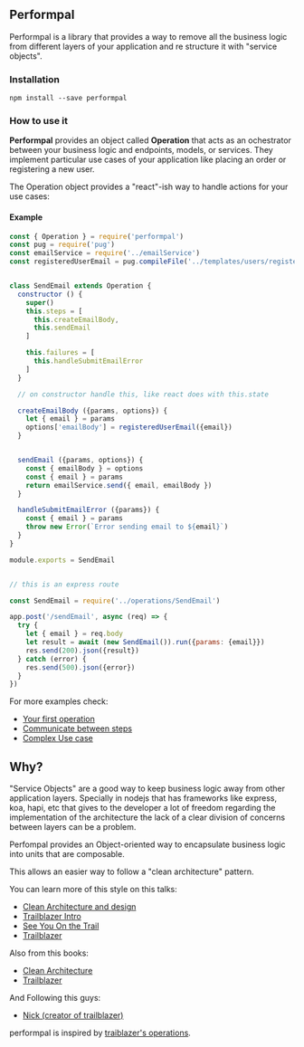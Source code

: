 ## Performpal

Performpal is a library that provides a way to remove all the business logic from different layers of your application and re structure it with "service objects".

### Installation

```
npm install --save performpal
```

### How to use it

**Performpal** provides an object called **Operation** that acts as an ochestrator between your business logic and endpoints, models, or services. They implement particular use cases of your application like placing an order or registering a new user.

The Operation object provides a "react"-ish way to handle actions for your use cases:


#### Example

```javascript
const { Operation } = require('performpal')
const pug = require('pug')
const emailService = require('../emailService')
const registeredUserEmail = pug.compileFile('../templates/users/register')


class SendEmail extends Operation {
  constructor () {
    super()
    this.steps = [
      this.createEmailBody,
      this.sendEmail
    ]

    this.failures = [
      this.handleSubmitEmailError
    ]
  }

  // on constructor handle this, like react does with this.state

  createEmailBody ({params, options}) {
    let { email } = params
    options['emailBody'] = registeredUserEmail({email})
  }


  sendEmail ({params, options}) {
    const { emailBody } = options
    const { email } = params
    return emailService.send({ email, emailBody })
  }

  handleSubmitEmailError ({params}) {
    const { email } = params
    throw new Error(`Error sending email to ${email}`)
  }
}

module.exports = SendEmail
```

```js

// this is an express route

const SendEmail = require('../operations/SendEmail')

app.post('/sendEmail', async (req) => {
  try {
    let { email } = req.body
    let result = await (new SendEmail()).run({params: {email}})
    res.send(200).json({result})
  } catch (error) {
    res.send(500).json({error})
  }
})
```

For more examples check:


- [Your first operation](docs/your-first-operation.md)
- [Communicate between steps](docs/communicate-between-steps.md)
- [Complex Use case](docs/complex-use-case.md)



## Why?

"Service Objects" are a good way to keep business logic away from other application layers. Specially in nodejs that has frameworks like express, koa, hapi, etc that gives to the developer a lot of freedom regarding the implementation of the architecture the lack of a clear division of concerns between layers can be a problem.

Perfompal provides an Object-oriented way to encapsulate business logic into units that are composable.

This allows an easier way to follow a "clean architecture" pattern.

You can learn more of this style on this talks:

- [Clean Architecture and design](https://www.youtube.com/watch?v=Nsjsiz2A9mg)
- [Trailblazer Intro](https://www.youtube.com/watch?v=5rceVs87q48)
- [See You On the Trail](https://www.youtube.com/watch?v=pjXhw_0bCmk)
- [Trailblazer](https://www.youtube.com/watch?v=PJZQkqn8g4U)


Also from this books:

- [Clean Architecture](https://www.amazon.com/Clean-Architecture-Craftsmans-Software-Structure/dp/0134494164)
- [Trailblazer](https://leanpub.com/trailblazer)


And Following this guys:

- [Nick (creator of trailblazer)](https://twitter.com/apotonick)


performpal is inspired by [traiblazer's operations](http://trailblazer.to/gems/operation/2.0/index.html).

